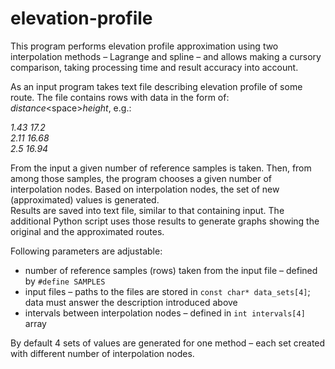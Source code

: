 # elevation-profile

This program performs elevation profile approximation using two interpolation methods – Lagrange and spline – and allows making a cursory comparison, taking processing time and result accuracy into account.

As an input program takes text file describing elevation profile of some route. The file contains rows with data in the form of: _distance_\<space\>_height_, e.g.: 

_1.43_ _17.2_  
_2.11_ _16.68_  
_2.5_ _16.94_

From the input a given number of reference samples is taken. Then, from among those samples, the program chooses a given number of interpolation nodes. Based on interpolation nodes, the set of new (approximated) values is generated.  
Results are saved into text file, similar to that containing input. The additional Python script uses those results to generate graphs showing the original and the approximated routes.
  
Following parameters are adjustable:
  * number of reference samples (rows) taken from the input file – defined by `#define SAMPLES`
  * input files – paths to the files are stored in `const char* data_sets[4]`; data must answer the description introduced above
  * intervals between interpolation nodes – defined in `int intervals[4]` array
  
By default 4 sets of values are generated for one method – each set created with different number of interpolation nodes.
